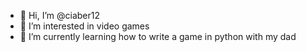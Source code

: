 - 👋 Hi, I’m @ciaber12
- 👀 I’m interested in video games
- 🌱 I’m currently learning how to write a game in python with my dad

<!---
ciaber12/ciaber12 is a ✨ special ✨ repository because its `README.md` (this file) appears on your GitHub profile.
You can click the Preview link to take a look at your changes.
--->
